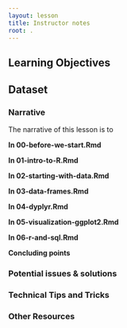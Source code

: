 ```yaml
---
layout: lesson
title: Instructor notes
root: .
---
```


## Learning Objectives


## Dataset


### Narrative

The narrative of this lesson is to 

**In 00-before-we-start.Rmd**

**In 01-intro-to-R.Rmd**

**In 02-starting-with-data.Rmd**

**In 03-data-frames.Rmd**

**In 04-dyplyr.Rmd**

**In 05-visualization-ggplot2.Rmd**

**In 06-r-and-sql.Rmd**

**Concluding points**  

### Potential issues & solutions

### Technical Tips and Tricks

### Other Resources

##
